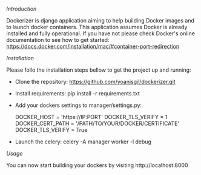 *Introduction*

Dockerizer is django application aiming to help building Docker images and to launch docker containers.
This application assumes Docker is already installed and fully operational. If you have not please check
Docker's online documentation to see how to get started: https://docs.docker.com/installation/mac/#container-port-redirection


*Installation*

Please follo the installation steps bellow to get the project up and running:

* Clone the repository: https://github.com/yoanisgil/dockerizer.git 
* Install requirements: pip install -r requirements.txt
* Add your dockers settings to manager/settings.py:

    DOCKER_HOST = 'https://IP:PORT'
    DOCKER_TLS_VERIFY = 1
    DOCKER_CERT_PATH = '/PATH/TO/YOUR/DOCKER/CERTIFICATE'
    DOCKER_TLS_VERIFY = True 
* Launch the celery: celery -A manager worker -l debug

*Usage*

You can now start building your dockers by visiting http://localhost:8000

